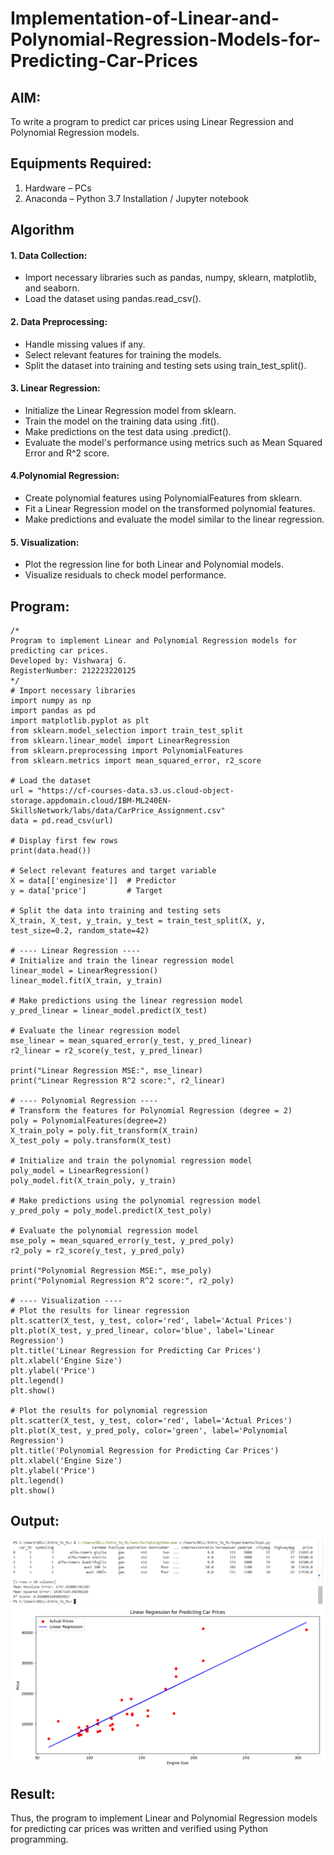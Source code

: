 # Implementation-of-Linear-and-Polynomial-Regression-Models-for-Predicting-Car-Prices

## AIM:
To write a program to predict car prices using Linear Regression and Polynomial Regression models.

## Equipments Required:
1. Hardware – PCs
2. Anaconda – Python 3.7 Installation / Jupyter notebook

## Algorithm
#### 1. Data Collection:
* Import necessary libraries such as pandas, numpy, sklearn, matplotlib, and seaborn.
* Load the dataset using pandas.read_csv().

#### 2. Data Preprocessing:

* Handle missing values if any.
* Select relevant features for training the models.
* Split the dataset into training and testing sets using train_test_split().

#### 3. Linear Regression:

* Initialize the Linear Regression model from sklearn.
* Train the model on the training data using .fit().
* Make predictions on the test data using .predict().
* Evaluate the model's performance using metrics such as Mean Squared Error and R^2 score.

#### 4.Polynomial Regression:

* Create polynomial features using PolynomialFeatures from sklearn.
* Fit a Linear Regression model on the transformed polynomial features.
* Make predictions and evaluate the model similar to the linear regression.

#### 5. Visualization:

* Plot the regression line for both Linear and Polynomial models.
* Visualize residuals to check model performance.
## Program:
```
/*
Program to implement Linear and Polynomial Regression models for predicting car prices.
Developed by: Vishwaraj G.
RegisterNumber: 212223220125
*/
# Import necessary libraries
import numpy as np
import pandas as pd
import matplotlib.pyplot as plt
from sklearn.model_selection import train_test_split
from sklearn.linear_model import LinearRegression
from sklearn.preprocessing import PolynomialFeatures
from sklearn.metrics import mean_squared_error, r2_score

# Load the dataset
url = "https://cf-courses-data.s3.us.cloud-object-storage.appdomain.cloud/IBM-ML240EN-SkillsNetwork/labs/data/CarPrice_Assignment.csv"
data = pd.read_csv(url)

# Display first few rows
print(data.head())

# Select relevant features and target variable
X = data[['enginesize']]  # Predictor
y = data['price']         # Target

# Split the data into training and testing sets
X_train, X_test, y_train, y_test = train_test_split(X, y, test_size=0.2, random_state=42)

# ---- Linear Regression ----
# Initialize and train the linear regression model
linear_model = LinearRegression()
linear_model.fit(X_train, y_train)

# Make predictions using the linear regression model
y_pred_linear = linear_model.predict(X_test)

# Evaluate the linear regression model
mse_linear = mean_squared_error(y_test, y_pred_linear)
r2_linear = r2_score(y_test, y_pred_linear)

print("Linear Regression MSE:", mse_linear)
print("Linear Regression R^2 score:", r2_linear)

# ---- Polynomial Regression ----
# Transform the features for Polynomial Regression (degree = 2)
poly = PolynomialFeatures(degree=2)
X_train_poly = poly.fit_transform(X_train)
X_test_poly = poly.transform(X_test)

# Initialize and train the polynomial regression model
poly_model = LinearRegression()
poly_model.fit(X_train_poly, y_train)

# Make predictions using the polynomial regression model
y_pred_poly = poly_model.predict(X_test_poly)

# Evaluate the polynomial regression model
mse_poly = mean_squared_error(y_test, y_pred_poly)
r2_poly = r2_score(y_test, y_pred_poly)

print("Polynomial Regression MSE:", mse_poly)
print("Polynomial Regression R^2 score:", r2_poly)

# ---- Visualization ----
# Plot the results for linear regression
plt.scatter(X_test, y_test, color='red', label='Actual Prices')
plt.plot(X_test, y_pred_linear, color='blue', label='Linear Regression')
plt.title('Linear Regression for Predicting Car Prices')
plt.xlabel('Engine Size')
plt.ylabel('Price')
plt.legend()
plt.show()

# Plot the results for polynomial regression
plt.scatter(X_test, y_test, color='red', label='Actual Prices')
plt.plot(X_test, y_pred_poly, color='green', label='Polynomial Regression')
plt.title('Polynomial Regression for Predicting Car Prices')
plt.xlabel('Engine Size')
plt.ylabel('Price')
plt.legend()
plt.show()

```
## Output:
![alt text](<Screenshot (878).png>)
![alt text](<Screenshot (881).png>)
## Result:
Thus, the program to implement Linear and Polynomial Regression models for predicting car prices was written and verified using Python programming.
